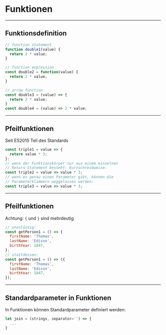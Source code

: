 # Funktionen

---

## Funktionsdefinition

<!-- prettier-ignore -->
```js
// function statement
function double1(value) {
  return 2 * value;
}

// function expression
const double2 = function(value) {
  return 2 * value;
}

// arrow function
const double3 = (value) => {
  return 2 * value;
}
const double4 = (value) => 2 * value;
```

---

## Pfeilfunktionen

Seit ES2015 Teil des Standards

```js
const triple1 = value => {
  return value * 3;
};
// wenn der Funktionskörper nur aus einem einzelnen
// Return-Statement besteht: Kurzschreibweise:
const triple2 = value => value * 3;
// wenn es genau einen Parameter gibt, können die
// Parameterklammern weggelassen werden:
const triple3 = value => value * 3;
```

---

## Pfeilfunktionen

Achtung: `{` und `}` sind mehrdeutig

```js
// unzulässig:
const getPerson1 = () => {
  firstName: 'Thomas',
  lastName: 'Edison',
  birthYear: 1847,
};
// stattdessen:
const getPerson1 = () => ({
  firstName: 'Thomas',
  lastName: 'Edison',
  birthYear: 1847,
});
```

---

## Standardparameter in Funktionen

In Funktionen können Standardparameter definiert werden:

```js
let join = (strings, separator='') => {
  ...
}
```
